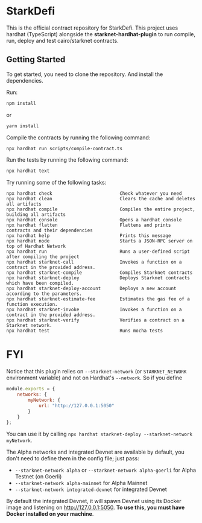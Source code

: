# StarkDefi

This is the official contract repository for StarkDefi. This project uses hardhat (TypeScript) alongside the **starknet-hardhat-plugin** to run compile, run, deploy and test cairo/starknet contracts.

## Getting Started

To get started, you need to clone the repository. And install the dependencies.

Run:

```bash
npm install
```

or

```bash
yarn install
```

Compile the contracts by running the following command:

```bash
npx hardhat run scripts/compile-contract.ts 
```

Run the tests by running the following command:

```bash
npx hardhat text
```

Try running some of the following tasks:

```shell
npx hardhat check                         Check whatever you need
npx hardhat clean                         Clears the cache and deletes all artifacts
npx hardhat compile                       Compiles the entire project, building all artifacts
npx hardhat console                       Opens a hardhat console
npx hardhat flatten                       Flattens and prints contracts and their dependencies
npx hardhat help                          Prints this message
npx hardhat node                          Starts a JSON-RPC server on top of Hardhat Network
npx hardhat run                           Runs a user-defined script after compiling the project
npx hardhat starknet-call                 Invokes a function on a contract in the provided address.
npx hardhat starknet-compile              Compiles Starknet contracts
npx hardhat starknet-deploy               Deploys Starknet contracts which have been compiled.
npx hardhat starknet-deploy-account       Deploys a new account according to the parameters.
npx hardhat starknet-estimate-fee         Estimates the gas fee of a function execution.
npx hardhat starknet-invoke               Invokes a function on a contract in the provided address.
npx hardhat starknet-verify               Verifies a contract on a Starknet network.
npx hardhat test                          Runs mocha tests
```

# FYI

Notice that this plugin relies on `--starknet-network` (or `STARKNET_NETWORK` environment variable) and not on Hardhat's `--network`. So if you define

```javascript
module.exports = {
    networks: {
        myNetwork: {
            url: "http://127.0.0.1:5050"
        }
    }
};
```

You can use it by calling `npx hardhat starknet-deploy --starknet-network myNetwork`.

The Alpha networks and integrated Devnet are available by default, you don't need to define them in the config file; just pass:

- `--starknet-network alpha` or `--starknet-network alpha-goerli` for Alpha Testnet (on Goerli)
- `--starknet-network alpha-mainnet` for Alpha Mainnet
- `--starknet-network integrated-devnet` for integrated Devnet

By default the integrated Devnet, it will spawn Devnet using its Docker image and listening on <http://127.0.0.1:5050>. **To use this, you must have Docker installed on your machine**.

